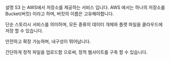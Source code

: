 설명
S3 는 AWS에서 저장소를 제공하는 서비스 입니다. AWS 에서는 하나의 저장소를 Bucket(버킷) 이라고 하며, 버킷의 이름은 고유해야합니다.

단순 스토리시 서비스를 의미하며, 모든 종류의 데이터 개체와 플랫 파일을 클라우드에 저장 할 수 있습니다.

안전하고 확장 가능하며, 내구성이 뛰어납니다.

간단하게 정적 파일을 업로드함 으로써, 정적 웹사이트를 구축 할 수 있습니다.


